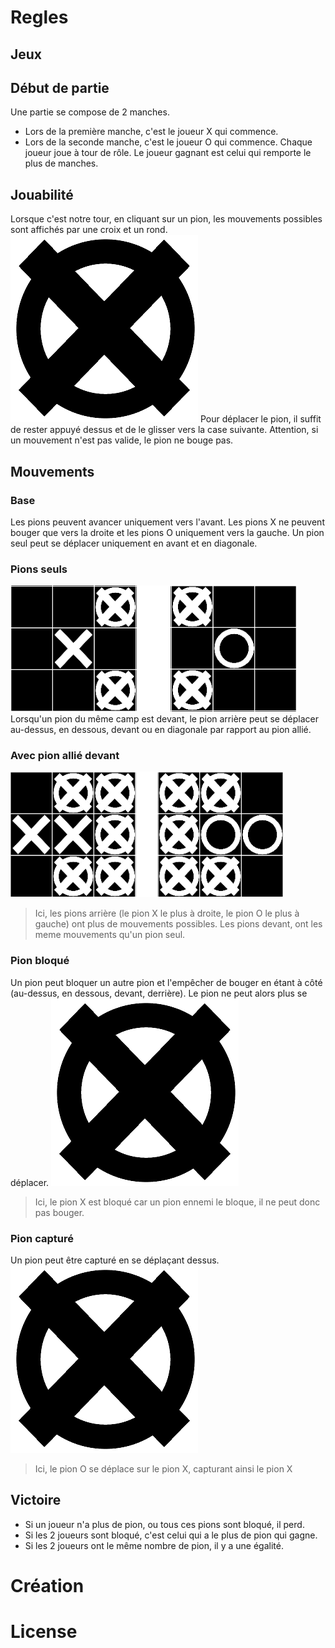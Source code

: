 # 

# Regles
## Jeux 

## Début de partie
Une partie se compose de 2 manches.
- Lors de la première manche, c'est le joueur X qui commence.
- Lors de la seconde manche, c'est le joueur O qui commence.
Chaque joueur joue à tour de rôle.
Le joueur gagnant est celui qui remporte le plus de manches.

## Jouabilité
Lorsque c'est notre tour, en cliquant sur un pion, les mouvements possibles sont affichés par une croix et un rond.
![Image pion mouvement](Img/possible_move_black.png)
Pour déplacer le pion, il suffit de rester appuyé dessus et de le glisser vers la case suivante. Attention, si un mouvement n'est pas valide, le pion ne bouge pas.

## Mouvements
### Base
Les pions peuvent avancer uniquement vers l'avant. Les pions X ne peuvent bouger que vers la droite et les pions O uniquement vers la gauche. Un pion seul peut se déplacer uniquement en avant et en diagonale.

### Pions seuls
![Pion seul](Img/Regles/mouvement_seul.png)
Lorsqu'un pion du même camp est devant, le pion arrière peut se déplacer au-dessus, en dessous, devant ou en diagonale par rapport au pion allié.

### Avec pion allié devant
![Pion avec allié](Img/Regles/mouvement_pion_allie2.png)
> Ici, les pions arrière (le pion X le plus à droite, le pion O le plus à gauche) ont plus de mouvements possibles.
> Les pions devant, ont les meme mouvements qu'un pion seul.

### Pion bloqué
Un pion peut bloquer un autre pion et l'empêcher de bouger en étant à côté (au-dessus, en dessous, devant, derrière). Le pion ne peut alors plus se déplacer.
![Pion bloqué](Img/Regles/possible_move_black.png)
> Ici, le pion X est bloqué car un pion ennemi le bloque, il ne peut donc pas bouger.

### Pion capturé
Un pion peut être capturé en se déplaçant dessus.  
![Pion bloqué](Img/Regles/possible_move_black.png)
> Ici, le pion O se déplace sur le pion X, capturant ainsi le pion X


## Victoire
- Si un joueur n'a plus de pion, ou tous ces pions sont bloqué, il perd.
- Si les 2 joueurs sont bloqué, c'est celui qui a le plus de pion qui gagne.
- Si les 2 joueurs ont le même nombre de pion, il y a une égalité.

# Création

# License
